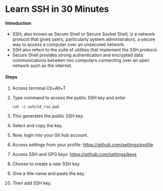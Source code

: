 # Learn SSH in 30 Minutes



#### **Introduction**



- SSH, also known as Secure Shell or Secure Socket Shell, is a network protocol that gives users, particularly system administrators, a secure way to access a computer over an unsecured network. 
- SSH also refers to the suite of utilities that implement the SSH protocol. 
- Secure Shell provides strong authentication and encrypted data communications between two computers connecting over an open network such as the internet.



#### **Steps**



1. Access terminal Ctl+Alt+T

2. Type command to access the public SSH key and enter

   ```
   cat ~/.ssh/id_rsa.pub
   ```

3. This generates the public SSH key. 

4. Select and copy the key.

5. Now, login into your Git hub account.

6. Access settings from your profile: <https://github.com/settings/profile>

7. Access SSH and GPG keys :<https://github.com/settings/keys>

8. Choose to create a new SSH key.

9. Give a title name and paste the key.

10. Then add SSH key.

